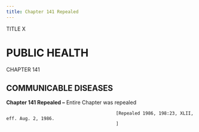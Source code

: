 ```yaml
---
title: Chapter 141 Repealed
---
```


TITLE X
                                             
PUBLIC HEALTH
=============

CHAPTER 141
                                             
COMMUNICABLE DISEASES
---------------------

**Chapter 141 Repealed –** Entire Chapter was repealed


                                             [Repealed 1986, 198:23, XLII, eff. Aug. 2, 1986.
                                             ]
